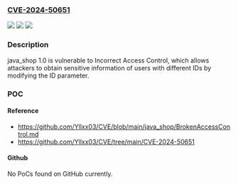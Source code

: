 ### [CVE-2024-50651](https://cve.mitre.org/cgi-bin/cvename.cgi?name=CVE-2024-50651)
![](https://img.shields.io/static/v1?label=Product&message=n%2Fa&color=blue)
![](https://img.shields.io/static/v1?label=Version&message=n%2Fa&color=blue)
![](https://img.shields.io/static/v1?label=Vulnerability&message=n%2Fa&color=brighgreen)

### Description

java_shop 1.0 is vulnerable to Incorrect Access Control, which allows attackers to obtain sensitive information of users with different IDs by modifying the ID parameter.

### POC

#### Reference
- https://github.com/Yllxx03/CVE/blob/main/java_shop/BrokenAccessControl.md
- https://github.com/Yllxx03/CVE/tree/main/CVE-2024-50651

#### Github
No PoCs found on GitHub currently.

